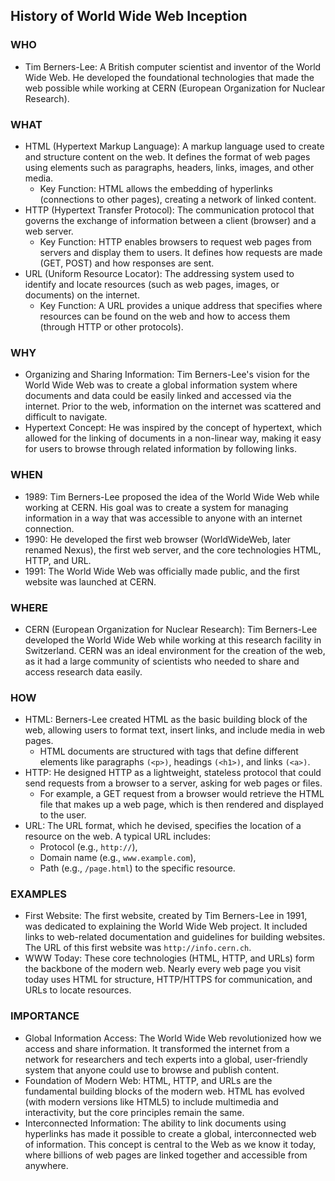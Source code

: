 ## History of World Wide Web Inception
### WHO
- Tim Berners-Lee: A British computer scientist and inventor of the World Wide Web. He developed the foundational technologies that made the web possible while working at CERN (European Organization for Nuclear Research).
### WHAT
- HTML (Hypertext Markup Language): A markup language used to create and structure content on the web. It defines the format of web pages using elements such as paragraphs, headers, links, images, and other media.
    - Key Function: HTML allows the embedding of hyperlinks (connections to other pages), creating a network of linked content.
- HTTP (Hypertext Transfer Protocol): The communication protocol that governs the exchange of information between a client (browser) and a web server.
    - Key Function: HTTP enables browsers to request web pages from servers and display them to users. It defines how requests are made (GET, POST) and how responses are sent.
- URL (Uniform Resource Locator): The addressing system used to identify and locate resources (such as web pages, images, or documents) on the internet.
    - Key Function: A URL provides a unique address that specifies where resources can be found on the web and how to access them (through HTTP or other protocols).
### WHY
- Organizing and Sharing Information: Tim Berners-Lee's vision for the World Wide Web was to create a global information system where documents and data could be easily linked and accessed via the internet. Prior to the web, information on the internet was scattered and difficult to navigate.
- Hypertext Concept: He was inspired by the concept of hypertext, which allowed for the linking of documents in a non-linear way, making it easy for users to browse through related information by following links.
### WHEN
- 1989: Tim Berners-Lee proposed the idea of the World Wide Web while working at CERN. His goal was to create a system for managing information in a way that was accessible to anyone with an internet connection.
- 1990: He developed the first web browser (WorldWideWeb, later renamed Nexus), the first web server, and the core technologies HTML, HTTP, and URL.
- 1991: The World Wide Web was officially made public, and the first website was launched at CERN.
### WHERE
- CERN (European Organization for Nuclear Research): Tim Berners-Lee developed the World Wide Web while working at this research facility in Switzerland. CERN was an ideal environment for the creation of the web, as it had a large community of scientists who needed to share and access research data easily.
### HOW
- HTML: Berners-Lee created HTML as the basic building block of the web, allowing users to format text, insert links, and include media in web pages.
    - HTML documents are structured with tags that define different elements like paragraphs `(<p>)`, headings `(<h1>)`, and links `(<a>)`.
- HTTP: He designed HTTP as a lightweight, stateless protocol that could send requests from a browser to a server, asking for web pages or files.
    - For example, a GET request from a browser would retrieve the HTML file that makes up a web page, which is then rendered and displayed to the user.
- URL: The URL format, which he devised, specifies the location of a resource on the web. A typical URL includes:
    - Protocol (e.g., `http://`),
    - Domain name (e.g., `www.example.com`),
    - Path (e.g., `/page.html`) to the specific resource.
### EXAMPLES
- First Website: The first website, created by Tim Berners-Lee in 1991, was dedicated to explaining the World Wide Web project. It included links to web-related documentation and guidelines for building websites. The URL of this first website was `http://info.cern.ch`.
- WWW Today: These core technologies (HTML, HTTP, and URLs) form the backbone of the modern web. Nearly every web page you visit today uses HTML for structure, HTTP/HTTPS for communication, and URLs to locate resources.
### IMPORTANCE
- Global Information Access: The World Wide Web revolutionized how we access and share information. It transformed the internet from a network for researchers and tech experts into a global, user-friendly system that anyone could use to browse and publish content.
- Foundation of Modern Web: HTML, HTTP, and URLs are the fundamental building blocks of the modern web. HTML has evolved (with modern versions like HTML5) to include multimedia and interactivity, but the core principles remain the same.
- Interconnected Information: The ability to link documents using hyperlinks has made it possible to create a global, interconnected web of information. This concept is central to the Web as we know it today, where billions of web pages are linked together and accessible from anywhere.